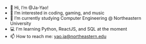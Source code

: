 - 👋 Hi, I’m @Ja-Yao!
- 👀 I’m interested in coding, gaming, and music
- 🌱 I’m currently studying Computer Engineering @ Northeastern University
- 💻 I'm learning Python, ReactJS, and SQL at the moment
- 📫 How to reach me: yao.ja@northeastern.edu

<!---
Ja-Yao/Ja-Yao is a ✨ special ✨ repository because its `README.md` (this file) appears on your GitHub profile.
You can click the Preview link to take a look at your changes.
--->
